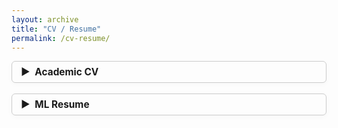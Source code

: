 ```yaml
---
layout: archive
title: "CV / Resume"
permalink: /cv-resume/
---
```


<style>
details {
  border: 1px solid #ccc;
  border-radius: 6px;
  margin-bottom: 1.2em;
  background: var(--global-bg-color); /* Use site background */
  color: var(--global-text-color);    /* Use site text color */
  box-shadow: 0 2px 8px rgba(0,0,0,0.03);
  padding: 0.5em 1em;
  transition: box-shadow 0.2s;
}
details[open] {
  box-shadow: 0 4px 16px rgba(0,0,0,0.07);
}
summary {
  cursor: pointer;
  font-size: 1.1em;
  font-weight: bold;
  outline: none;
  display: flex;
  align-items: center;
}
summary::-webkit-details-marker {
  display: none;
}
.summary-arrow {
  display: inline-block;
  margin-right: 0.5em;
  transition: transform 0.2s;
}
details[open] .summary-arrow {
  transform: rotate(90deg);
}
</style>


<details>
  <summary><span class="summary-arrow">&#9654;</span> Academic CV</summary>
  <iframe src="/assets/files/academic_cv.pdf" width="100%" height="700"></iframe>
</details>

<details>
  <summary><span class="summary-arrow">&#9654;</span> ML Resume</summary>
  <iframe src="/assets/files/ml_resume.pdf" width="100%" height="700"></iframe>
</details>